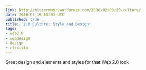 ```yaml
---
link: http://mittermayr.wordpress.com/2006/02/03/20-culture/
date: 2006-08-10 15:53 UTC
published: true
title: '2.0 Culture: Style and Design'
tags:
- web2.0
- webdesign
- design
- ctcvista
---
```


Great design and elements and styles for that Web 2.0 look
